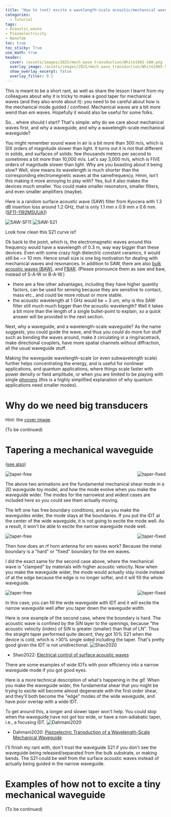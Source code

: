 ```yaml
---
title: "How to (not) excite a wavelength-scale acoustic/mechanical waveguide"
categories:
  - Tutorial
tags:
- Acoustic_waves
- Piezoelectricity
- Nanofab
toc: true
toc_sticky: True
use_math: true
header:
  cover: /assets/images/2025/mech_wave_transduction/White1965-SAW.png
  overlay_image: /assets/images/2025/mech_wave_transduction/White1965-SAW.png
  show_overlay_excerpt: false
  overlay_filter: 0.5
---
```


This is meant to be a short rant, as well as share the lesson I learnt from my colleagues about why it is tricky to make a good taper for mechanical waves (and they also wrote about it): you need to be careful about how is the mechanical mode guided / confined. Mechanical waves are a bit more weird than em waves. Hopefully it would also be useful for some folks.

So... where should I start? That's simple: why do we care about mechanical waves first, and why a waveguide, and why a wavelength-scale mechanical waveguide?

You might remember sound wave in air is a bit more than 300 m/s, which is SIX orders of magnitude slower than light. It turns out it is not that different in solids, and surfaces of solids: few thousands meters per second to sometimes a bit more than 10,000 m/s. Let's say 3,000 m/s, which is FIVE orders of magnitude slower than light. Why are you boasting about it being slow? Well, slow means its wavelength is much shorter than the corresponding electromegnetic waves at the samefrequency. Hmm, isn't this making it more annoying to play with? Yes, but it also makes the devices much smaller. You could make smaller resonators, smaller filters, and even smaller amplifiers (maybe).

Here is a random surface acoustic wave (SAW) filter from Kyocera with 1.3 dB insertion loss around 1.2 GHz, that is only 1.1 mm x 0.9 mm x 0.6 mm. ([SF11-1192M5UUA1](https://ele.kyocera.com/en/product/saw-device/saw_filters/sf11/sf11-1192m5uua1/))

![SAW-SF11](/assets/images/2025/mech_wave_transduction/SF11.png)
![SAW-S21](/assets/images/2025/mech_wave_transduction/SF11-1192M5UUA1_DS-S21.png)

Look how clean this S21 curve is!!

Ok back to the point, which is, the electromagnetic waves around this frequency would have a wavelength of 0.3 m, way way bigger than these devices. Even with some crazy high dielectric constant ceramics, it would still be ~> 10 mm. Hence small size is one big motivation for dealing with mechanical waves and resonances. In addition to SAW, there are also [bulk acoustic waves (BAW)](https://www.qorvo.com/innovation/technology/baw), and [FBAR](https://en.wikipedia.org/wiki/Thin-film_bulk_acoustic_resonator). (Please pronounce them as saw and baw, instead of S-A-W or B-A-W.)
- there are a few other advantages, including they have higher quanlity factors, can be used for sensing because they are sensitive to contact, mass etc., and could be more robust or more stable.
- the acoustic wavelength at 1 GHz would be ~ 3 um, why is this SAW filter still much much bigger than the acoustic wavelength? Well it takes a bit more than the length of a single bullet-point to explain, so a quick answer will be provided in the next section.


Next, why a waveguide, and a wavelength-scale waveguide? As the name suggests, you could guide the wave, and thus you could do more fun stuff such as bending the waves around, make it circulating in a ring/racetrack, make directional couplers, have more spatial channels without diffraction, all the usual waveguide stuff. 


Making the waveguide wavelength-scale (or even subwavelength scale) further helps concentrating the energy, and is useful for nonlinear applications, and quantum applications, where things scale faster with power density or field amplitude, or when you are limited to be playing with single [phonons](https://www.britannica.com/science/phonon) (this is a highly simplified explanation of why quantum applications need smaller modes).


# Why do we need big transducers

Hint: the [cover image](https://doi.org/10.1063/1.1754276).

(To be continued)


# Tapering a mechanical waveguide
([see also](https://x.com/jwt0625/status/1905499644958048363))

<div style="display: flex; justify-content: space-between;">
    <img src="/assets/images/2025/mech_wave_transduction/mode_anime_free_20250327.gif" alt="taper-free" style="max-width: 48%;"/>
    <img src="/assets/images/2025/mech_wave_transduction/mode_anime_soft_fixed_20250327.gif" alt="taper-fixed" style="max-width: 48%;"/>
</div>

The above two animations are the fundamental mechanical shear mode in a 2D waveguide toy model, and how the mode evolve when you make the waveguide wider. The modes for the narrowest and widest cases are included here so you could see them actually moving.


The left one has free boundary conditions, and as you make the waveguides wider, the mode stays at the boundaries. If you put the IDT at the center of the wide waveguide, it is not going to excite the mode well. As a result, it won't be able to excite the narrow waveguide mode well.


<div style="display: flex; justify-content: space-between;">
    <img src="/assets/images/2025/mech_wave_transduction/mode1_narrow_dde_free_20250327.gif" alt="taper-free" style="max-width: 48%;"/>
    <img src="/assets/images/2025/mech_wave_transduction/mode1_wide_dde_free_20250327.gif" alt="taper-fixed" style="max-width: 48%;"/>
</div>


Then how does an rf horn antenna for em waves work? Because the metal boundary is a "hard" or "fixed" boundary for the em waves.

I did the exact same for the second case above, where the mechanical wave is "clamped" by materials with higher acoustic velocity. Now when you make the waveguide wider, the mode would actually stay inside instead of at the edge because the edge is no longer softer, and it will fill the whole waveguide.


<div style="display: flex; justify-content: space-between;">
    <img src="/assets/images/2025/mech_wave_transduction/mode1_narrow_dde_soft_fixed_20250327.gif" alt="taper-free" style="max-width: 48%;"/>
    <img src="/assets/images/2025/mech_wave_transduction/mode1_wide_dde_soft_fixed_20250327.gif" alt="taper-fixed" style="max-width: 48%;"/>
</div>



In this case, you can fill the wide waveguide with IDT and it will excite the narrow waveguide well after you taper down the waveguide width.



Here is one example of the second case, where the boundary is hard. The acoustic wave is confined by the SiN layer to the openings, because "the acoustic velocity (index) of SiN is greater (smaller) than that of LN". Thus the straight taper performed quite decent, they got 10% S21 when the device is cold, which is >30% single sided including the taper. That's pretty good given the IDT is not unidirectional.
![Shao2020](/assets/images/2025/mech_wave_transduction/Shao2022.jpeg)
- Shao2022: [Electrical control of surface acoustic waves](https://doi.org/10.1038/s41928-022-00773-3)


There are some examples of wide IDTs with poor efficiency into a narrow waveguide mode if you got good eyes.

Here is a more technical description of what's happening in the gif. When you make the waveguide wider, the fundamental shear that you might be trying to excite will become almost degenerate with the first order shear, and they'll both become the "edge" modes of the wide waveguide, and have poor overlap with a wide IDT.

To get around this, a longer and slower taper won't help. You could stop when the waveguide have not got too wide, or have a non-adiabatic taper, i.e., a focusing IDT.
![Dahmani2020](/assets/images/2025/mech_wave_transduction/Dahmani2020.png)
- Dahmani2020: [Piezoelectric Transduction of a Wavelength-Scale Mechanical Waveguide](https://doi.org/10.1103/PhysRevApplied.13.024069)


I'll finish my rant with, don't trust the waveguide S21 if you don't see the waveguide being released/separated from the bulk substrate, or making bends. The S21 could be well from the surface acoustic waves instead of actually being guided in the narrow waveguide.


# Examples of how not to excite a tiny mechanical waveguide


(To be continued)



